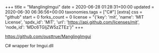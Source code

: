 +++
title = "ManglingImgui"
date = 2020-06-28 01:28:31+00:00
updated = 2020-06-30 06:36:56+00:00
taxonomies.tags = ["C#"]
[extra]
css = "github"
start = 0
forks_count = 0
license = "{'key': 'mit', 'name': 'MIT License', 'spdx_id': 'MIT', 'url': 'https://api.github.com/licenses/mit', 'node_id': 'MDc6TGljZW5zZTEz'}"
+++

<https://github.com/ousttrue/ManglingImgui>

C# wrapper for Imgui.dll

